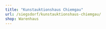 ```yaml
---
title: "Kunstauktionshaus Chiemgau"
url: /siegsdorf/kunstauktionshaus-chiemgau/
shop: Warenhaus
---
```

